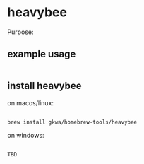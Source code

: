 # heavybee

Purpose:


## example usage

```bash


```

## install heavybee


on macos/linux:
```bash

brew install gkwa/homebrew-tools/heavybee

```


on windows:

```powershell

TBD

```
